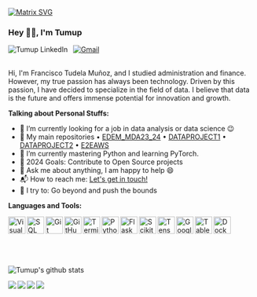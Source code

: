 
[![Matrix SVG](https://raw.githubusercontent.com/rodrigograca31/rodrigograca31/master/matrix.svg)](https://www.youtube.com/watch?v=SDkAGkd4NLc) 
<p>

### Hey 👋🏽, I'm Tumup

<a href="https://www.linkedin.com/in/franciscotudela/">
  <img align="left" alt="Tumup LinkedIn" src="https://img.shields.io/badge/linkedin-%230077B5.svg?&style=for-the-badge&logo=linkedin&logoColor=white" />
</a>&nbsp;
<a href="mailto:francisco.tudela96@gmail.com">
  <img src="https://img.shields.io/badge/gmail-%23D14836.svg?&style=for-the-badge&logo=gmail&logoColor=white" alt="Gmail"/>
</a>

<br />
<br />

Hi, I'm Francisco Tudela Muñoz, and I studied administration and finance. However, my true passion has always been technology. Driven by this passion, I have decided to specialize in the field of data. I believe that data is the future and offers immense potential for innovation and growth.
</p>


  
**Talking about Personal Stuffs:**

- 🔭 I’m currently looking for a job in data analysis or data science :wink:
- 📁 My main repositories • [EDEM_MDA23_24](https://github.com/Tumup/EDEM_MDA23_24) • [DATAPROJECT1](https://github.com/Tumup/DATAPROJECT1) • [DATAPROJECT2](https://github.com/Tumup/DATAPROJECT2) • [E2EAWS](https://github.com/Tumup/E2EAWS)
- 🌱 I’m currently mastering Python and learning PyTorch.
- 🥅 2024 Goals: Contribute to Open Source projects 
- 💬 Ask me about anything, I am happy to help :smile:
- 📬 How to reach me: [Let's get in touch!](https://www.linkedin.com/in/franciscotudela/)
- 🧗 I try to: Go beyond and push the bounds


**Languages and Tools:**  

<img align="left" alt="Visual Studio Code" width="35px" src="https://img.icons8.com/color/48/000000/visual-studio-code-2019.png" />
<img align="left" alt="SQL" width="35px" src="https://img.icons8.com/ios-filled/50/000000/sql.png" />
<img align="left" alt="Git" width="35px" src="https://img.icons8.com/color/48/000000/git.png" />
<img align="left" alt="GitHub" width="35px" src="https://img.icons8.com/ios-glyphs/30/000000/github.png" />
<img align="left" alt="Terminal" width="35px" src="https://img.icons8.com/ios-filled/50/000000/console.png" />
<img align="left" alt="Python" width="35px" src="https://img.icons8.com/color/48/000000/python.png" />
<img align="left" alt="Flask" width="35px" src="https://img.icons8.com/ios/50/000000/flask.png" />
<img align="left" alt="Scikit-learn" width="35px" src="https://upload.wikimedia.org/wikipedia/commons/0/05/Scikit_learn_logo_small.svg" />
<img align="left" alt="TensorFlow" width="35px" src="https://img.icons8.com/color/48/000000/tensorflow.png" />
<img align="left" alt="Google Cloud" width="35px" src="https://img.icons8.com/color/48/000000/google-cloud.png" />
<img align="left" alt="Tableau" width="35px" src="https://img.icons8.com/color/48/000000/tableau-software.png" />
<img align="left" alt="Docker" width="35px" src="https://img.icons8.com/color/48/000000/docker.png" />
<br clear="left">
<br>
<br>
<br>









 ![Tumup's github stats](https://github-readme-stats.vercel.app/api?username=Tumup&show_icons=true&hide_border=true)

<a href="https://github.com/Tumup/EDEM_MDA23_24">
  <img align="left" src="https://github-readme-stats.vercel.app/api/pin/?username=Tumup&repo=EDEM_MDA23_24" />
</a>

<a href="https://github.com/Tumup/DATAPROJECT1">
  <img align="left" src="https://github-readme-stats.vercel.app/api/pin/?username=Tumup&repo=DATAPROJECT1" />
</a>

<a href="https://github.com/Tumup/DATAPROJECT2">
  <img align="left" src="https://github-readme-stats.vercel.app/api/pin/?username=Tumup&repo=DATAPROJECT2" />
</a>

<a href="https://github.com/Tumup/DATAPROJECT2">
  <img align="left" src="https://github-readme-stats.vercel.app/api/pin/?username=Tumup&repo=E2EAWS" />
</a>
